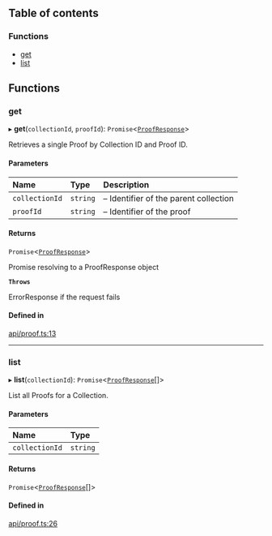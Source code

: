 ## Table of contents

### Functions

- [get](proof.md#get)
- [list](proof.md#list)

## Functions

### get

▸ **get**(`collectionId`, `proofId`): `Promise`\<[`ProofResponse`](../interfaces/ProofResponse.md)\>

Retrieves a single Proof by Collection ID and Proof ID.

#### Parameters

| Name | Type | Description |
| :------ | :------ | :------ |
| `collectionId` | `string` | – Identifier of the parent collection |
| `proofId` | `string` | – Identifier of the proof |

#### Returns

`Promise`\<[`ProofResponse`](../interfaces/ProofResponse.md)\>

Promise resolving to a ProofResponse object

**`Throws`**

ErrorResponse if the request fails

#### Defined in

[api/proof.ts:13](https://github.com/Prove-Anything/smartlinks/blob/54a929dabe2ef3c5f4a5a559c656ea584231138a/src/api/proof.ts#L13)

___

### list

▸ **list**(`collectionId`): `Promise`\<[`ProofResponse`](../interfaces/ProofResponse.md)[]\>

List all Proofs for a Collection.

#### Parameters

| Name | Type |
| :------ | :------ |
| `collectionId` | `string` |

#### Returns

`Promise`\<[`ProofResponse`](../interfaces/ProofResponse.md)[]\>

#### Defined in

[api/proof.ts:26](https://github.com/Prove-Anything/smartlinks/blob/54a929dabe2ef3c5f4a5a559c656ea584231138a/src/api/proof.ts#L26)
